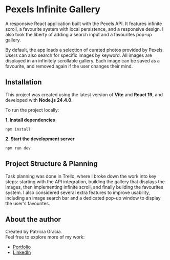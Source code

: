 # Pexels Infinite Gallery

A responsive React application built with the Pexels API. It features infinite scroll, a favourite system with local persistence, and a responsive design. I also took the liberty of adding a search input and a favourites pop-up gallery.

By default, the app loads a selection of curated photos provided by Pexels. Users can also search for specific images by keyword. All images are displayed in an infinitely scrollable gallery. Each image can be saved as a favourite, and removed again if the user changes their mind.

## Installation

This project was created using the latest version of **Vite** and **React 19**, and developed with **Node.js 24.4.0**.

To run the project locally:

**1. Install dependencies**

```
npm install
```

**2. Start the development server**

```
npm run dev
```

## Project Structure & Planning

Task planning was done in Trello, where I broke down the work into key steps: starting with the API integration, building the gallery that displays the images, then implementing infinite scroll, and finally building the favourites system. I also considered several extra features to improve usability, including an image search bar and a dedicated pop-up window to display the user's favourites.

## About the author

Created by Patricia Gracia.  
Feel free to explore more of my work:

- [Portfolio](https://personal-portfolio-nu-black.vercel.app/)
- [LinkedIn](https://www.linkedin.com/in/patricia-gracia/)
